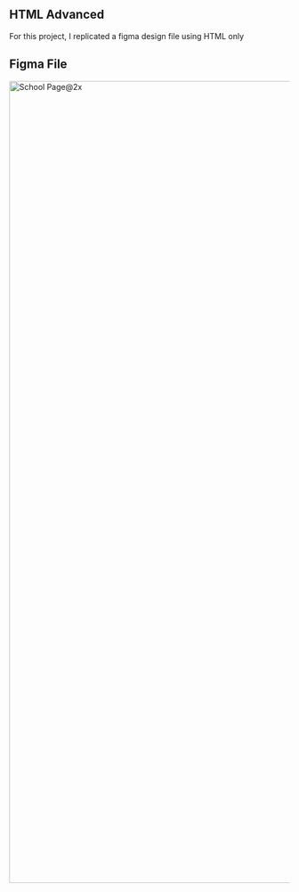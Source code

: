 ## HTML Advanced

For this project, I replicated a figma design file using HTML only

## Figma File

<image width="1440" alt="School Page@2x" src="https://user-images.githubusercontent.com/67793634/192224177-3a136d6d-9c94-426a-8bda-370f44123684.png">
